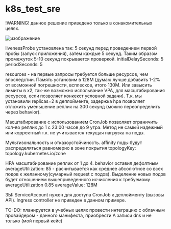 # k8s_test_sre
!WARNING! данное решение приведено только в ознакомительных целях.

![изображение](https://github.com/F-1X/k8s_test_sre/assets/73891028/503fa07d-b062-4ec1-b635-9764be2a94ea)


livenessProbe установлена так: 5 секунд перед проведением первой пробы (запуск приложения), затем каждые 5 секунд. Таким образом промежуток 5-10 секунд покрывается проверкой.
initialDelaySeconds: 5
periodSeconds: 5

resources - на первые запросы требуется больше ресурсов, чем впоследстии. Память установим в 128M (думаю лучше добавить 1-2% от возможной погрешности, всплесков, итого 130М. Или завысить лимиты в х2, так-же возможно испольвание VPA, для масштабирования ресурсов, если позволяет конкекст условной задачи).
Т.к. мы установили replicas=2 в деплойменте, задержка hpa позволяет отложить уменьшение реплик на 300 секунд (можно переопределить через behavior).

Масштабирование с использованием CronJob позволяет ограничить кол-во реплик до 1 с 23:00 часов до 9 утра. Метод не самый надежный или корректный т.к. не учитывается текущая нагрузка на поды.

Мультизональность и отказоустойчиность.
affinity поды будут распределяться равномерно в зоне покрытия topologyKey: topology.kubernetes.io/zone

HPA
масштабирование реплик от 1 до 4. behavior оставил дефолтным
averageUtilization: 85 - расчитывается как среднее абсолютное со всех подов к желанному(сумарный request c подов). Выделение новых подов будет отношением вышеприведенного исчисления к требуемому averageUtilization 0.85
averageValue: 128M

ЗЫ: ServiceAccount нужен для доступа CronJob к деплойменту (вызовы API). Ingress controller не приведен в данном примере.

TO-DO:
планируется в учебных целях провести интеграцию с облачным провайдером - данного манифеста, приобрести А записи dns и не только (мой первый кейс)
